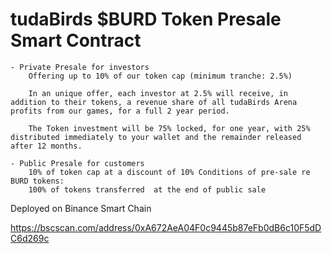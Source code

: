 # tudaBirds $BURD Token Presale Smart Contract

    - Private Presale for investors
        Offering up to 10% of our token cap (minimum tranche: 2.5%)

        In an unique offer, each investor at 2.5% will receive, in addition to their tokens, a revenue share of all tudaBirds Arena profits from our games, for a full 2 year period.

        The Token investment will be 75% locked, for one year, with 25% distributed immediately to your wallet and the remainder released after 12 months.

    - Public Presale for customers
        10% of token cap at a discount of 10% Conditions of pre-sale re BURD tokens:
        100% of tokens transferred  at the end of public sale

Deployed on Binance Smart Chain

https://bscscan.com/address/0xA672AeA04F0c9445b87eFb0dB6c10F5dDC6d269c
